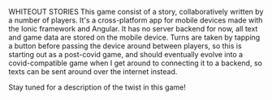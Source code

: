 WHITEOUT STORIES
This game consist of a story, collaboratively written by a number of players.
It's a cross-platform app for mobile devices made with the Ionic framework and Angular.
It has no server backend for now, all text and game data are stored on the mobile device.
Turns are taken by tapping a button before passing the device around between players, so this is starting out as a post-covid game, and should eventually evolve into a covid-compatible game when I get around to connecting it to a backend, so texts can be sent around over the internet instead.

Stay tuned for a description of the twist in this game!
